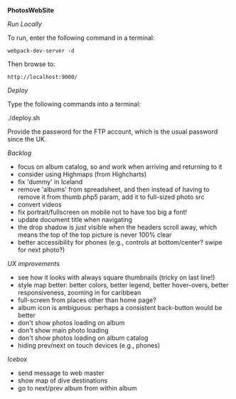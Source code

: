 **PhotosWebSite**

*Run Locally*

To run, enter the following command in a terminal:

    webpack-dev-server -d

Then browse to:

    http://localhost:9000/

*Deploy*

Type the following commands into a terminal:

   ./deploy.sh

Provide the password for the FTP account, which is the usual password since the UK.

*Backlog*

* focus on album catalog, so <space> and <arrows> work when arriving and returning to it
* consider using Highmaps (from Highcharts)
* fix 'dummy' in Iceland
* remove 'albums' from spreadsheet, and then instead of having to remove it from thumb.php5 param, add it to full-sized photo src
* convert videos
* fix portrait/fullscreen on mobile not to have too big a font!
* update document title when navigating
* the drop shadow is _just_ visible when the headers scroll away, which means the top of the top picture is never 100% clear
* better accessibility for phones (e.g., controls at bottom/center? swipe for next photo?)

*UX improvements*

* see how it looks with always square thumbnails (tricky on last line!)
* style map better: better colors, better legend, better hover-overs, better responsiveness, zooming in for caribbean
* full-screen from places other than home page?
* album icon is ambiguous: perhaps a consistent back-button would be better
* don't show photos loading on album
* don't show main photo loading
* don't show photos loading on album catalog
* hiding prev/next on touch devices (e.g., phones)


*Icebox*

* send message to web master
* show map of dive destinations
* go to next/prev album from within album


